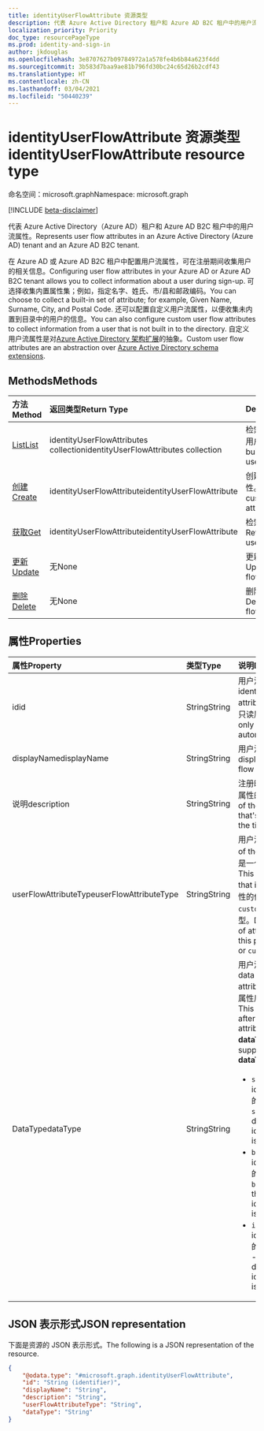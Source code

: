 ```yaml
---
title: identityUserFlowAttribute 资源类型
description: 代表 Azure Active Directory 租户和 Azure AD B2C 租户中的用户流属性。
localization_priority: Priority
doc_type: resourcePageType
ms.prod: identity-and-sign-in
author: jkdouglas
ms.openlocfilehash: 3e8707627b09784972a1a578fe4b6b84a623f4dd
ms.sourcegitcommit: 3b583d7baa9ae81b796fd30bc24c65d26b2cdf43
ms.translationtype: HT
ms.contentlocale: zh-CN
ms.lasthandoff: 03/04/2021
ms.locfileid: "50440239"
---
```

# <a name="identityuserflowattribute-resource-type"></a><span data-ttu-id="f212a-103">identityUserFlowAttribute 资源类型</span><span class="sxs-lookup"><span data-stu-id="f212a-103">identityUserFlowAttribute resource type</span></span>

<span data-ttu-id="f212a-104">命名空间：microsoft.graph</span><span class="sxs-lookup"><span data-stu-id="f212a-104">Namespace: microsoft.graph</span></span>

[!INCLUDE [beta-disclaimer](../../includes/beta-disclaimer.md)]

<span data-ttu-id="f212a-105">代表 Azure Active Directory（Azure AD）租户和 Azure AD B2C 租户中的用户流属性。</span><span class="sxs-lookup"><span data-stu-id="f212a-105">Represents user flow attributes in an Azure Active Directory (Azure AD) tenant and an Azure AD B2C tenant.</span></span>

<span data-ttu-id="f212a-106">在 Azure AD 或 Azure AD B2C 租户中配置用户流属性，可在注册期间收集用户的相关信息。</span><span class="sxs-lookup"><span data-stu-id="f212a-106">Configuring user flow attributes in your Azure AD or Azure AD B2C tenant allows you to collect information about a user during sign-up.</span></span> <span data-ttu-id="f212a-107">可选择收集内置属性集；例如，指定名字、姓氏、市/县和邮政编码。</span><span class="sxs-lookup"><span data-stu-id="f212a-107">You can choose to collect a built-in set of attribute; for example, Given Name, Surname, City, and Postal Code.</span></span> <span data-ttu-id="f212a-108">还可以配置自定义用户流属性，以便收集未内置到目录中的用户的信息。</span><span class="sxs-lookup"><span data-stu-id="f212a-108">You can also configure custom user flow attributes to collect information from a user that is not built in to the directory.</span></span> <span data-ttu-id="f212a-109">自定义用户流属性是对[Azure Active Directory 架构扩展](/azure/active-directory/develop/active-directory-schema-extensions)的抽象。</span><span class="sxs-lookup"><span data-stu-id="f212a-109">Custom user flow attributes are an abstraction over [Azure Active Directory schema extensions](/azure/active-directory/develop/active-directory-schema-extensions).</span></span>

## <a name="methods"></a><span data-ttu-id="f212a-110">Methods</span><span class="sxs-lookup"><span data-stu-id="f212a-110">Methods</span></span>

| <span data-ttu-id="f212a-111">方法</span><span class="sxs-lookup"><span data-stu-id="f212a-111">Method</span></span>       | <span data-ttu-id="f212a-112">返回类型</span><span class="sxs-lookup"><span data-stu-id="f212a-112">Return Type</span></span>  |<span data-ttu-id="f212a-113">Description</span><span class="sxs-lookup"><span data-stu-id="f212a-113">Description</span></span>|
|:---------------|:--------|:----------|
|[<span data-ttu-id="f212a-114">List</span><span class="sxs-lookup"><span data-stu-id="f212a-114">List</span></span>](../api/identityuserflowattribute-list.md)|<span data-ttu-id="f212a-115">identityUserFlowAttributes collection</span><span class="sxs-lookup"><span data-stu-id="f212a-115">identityUserFlowAttributes collection</span></span>|<span data-ttu-id="f212a-116">检索所有内置和自定义的用户流属性。</span><span class="sxs-lookup"><span data-stu-id="f212a-116">Retrieve all built-in and custom user flow attributes.</span></span>|
|[<span data-ttu-id="f212a-117">创建</span><span class="sxs-lookup"><span data-stu-id="f212a-117">Create</span></span>](../api/identityuserflowattribute-post.md)|<span data-ttu-id="f212a-118">identityUserFlowAttribute</span><span class="sxs-lookup"><span data-stu-id="f212a-118">identityUserFlowAttribute</span></span>|<span data-ttu-id="f212a-119">创建新的自定义用户流属性。</span><span class="sxs-lookup"><span data-stu-id="f212a-119">Create a new custom user flow attribute.</span></span>|
|[<span data-ttu-id="f212a-120">获取</span><span class="sxs-lookup"><span data-stu-id="f212a-120">Get</span></span>](../api/identityuserflowattribute-get.md) |<span data-ttu-id="f212a-121">identityUserFlowAttribute</span><span class="sxs-lookup"><span data-stu-id="f212a-121">identityUserFlowAttribute</span></span>|<span data-ttu-id="f212a-122">检索用户流属性的属性。</span><span class="sxs-lookup"><span data-stu-id="f212a-122">Retrieve properties of a user flow attribute.</span></span>|
|[<span data-ttu-id="f212a-123">更新</span><span class="sxs-lookup"><span data-stu-id="f212a-123">Update</span></span>](../api/identityuserflowattribute-update.md)|<span data-ttu-id="f212a-124">无</span><span class="sxs-lookup"><span data-stu-id="f212a-124">None</span></span>|<span data-ttu-id="f212a-125">更新自定义用户流属性。</span><span class="sxs-lookup"><span data-stu-id="f212a-125">Update a custom user flow attribute.</span></span>|
|[<span data-ttu-id="f212a-126">删除</span><span class="sxs-lookup"><span data-stu-id="f212a-126">Delete</span></span>](../api/identityuserflowattribute-delete.md)|<span data-ttu-id="f212a-127">无</span><span class="sxs-lookup"><span data-stu-id="f212a-127">None</span></span>|<span data-ttu-id="f212a-128">删除自定义用户流属性。</span><span class="sxs-lookup"><span data-stu-id="f212a-128">Delete a custom user flow attribute.</span></span>|

## <a name="properties"></a><span data-ttu-id="f212a-129">属性</span><span class="sxs-lookup"><span data-stu-id="f212a-129">Properties</span></span>

|<span data-ttu-id="f212a-130">属性</span><span class="sxs-lookup"><span data-stu-id="f212a-130">Property</span></span>|<span data-ttu-id="f212a-131">类型</span><span class="sxs-lookup"><span data-stu-id="f212a-131">Type</span></span>|<span data-ttu-id="f212a-132">说明</span><span class="sxs-lookup"><span data-stu-id="f212a-132">Description</span></span>|
|:---------------|:--------|:----------|
|<span data-ttu-id="f212a-133">id</span><span class="sxs-lookup"><span data-stu-id="f212a-133">id</span></span>|<span data-ttu-id="f212a-134">String</span><span class="sxs-lookup"><span data-stu-id="f212a-134">String</span></span>|<span data-ttu-id="f212a-135">用户流属性的标识符。</span><span class="sxs-lookup"><span data-stu-id="f212a-135">The identifier of the user flow attribute.</span></span> <span data-ttu-id="f212a-136">这是一个自动创建的只读属性。</span><span class="sxs-lookup"><span data-stu-id="f212a-136">This is a read-only attribute that is automatically created.</span></span>|
|<span data-ttu-id="f212a-137">displayName</span><span class="sxs-lookup"><span data-stu-id="f212a-137">displayName</span></span>|<span data-ttu-id="f212a-138">String</span><span class="sxs-lookup"><span data-stu-id="f212a-138">String</span></span>|<span data-ttu-id="f212a-139">用户流属性的显示名称。</span><span class="sxs-lookup"><span data-stu-id="f212a-139">The display name of the user flow attribute.</span></span>|
|<span data-ttu-id="f212a-140">说明</span><span class="sxs-lookup"><span data-stu-id="f212a-140">description</span></span>|<span data-ttu-id="f212a-141">String</span><span class="sxs-lookup"><span data-stu-id="f212a-141">String</span></span>|<span data-ttu-id="f212a-142">注册时显示给用户的用户流量属性的描述。</span><span class="sxs-lookup"><span data-stu-id="f212a-142">The description of the user flow attribute that's shown to the user at the time of sign-up.</span></span>|
|<span data-ttu-id="f212a-143">userFlowAttributeType</span><span class="sxs-lookup"><span data-stu-id="f212a-143">userFlowAttributeType</span></span>|<span data-ttu-id="f212a-144">String</span><span class="sxs-lookup"><span data-stu-id="f212a-144">String</span></span>|<span data-ttu-id="f212a-145">用户流属性的类型。</span><span class="sxs-lookup"><span data-stu-id="f212a-145">The type of the user flow attribute.</span></span> <span data-ttu-id="f212a-146">这是一个自动设置的只读属性。</span><span class="sxs-lookup"><span data-stu-id="f212a-146">This is a read-only attribute that is automatically set.</span></span> <span data-ttu-id="f212a-147">此属性的值将是 `builtIn` 或 `custom`，具体取决于属性的类型。</span><span class="sxs-lookup"><span data-stu-id="f212a-147">Depending on the type of attribute, the values for this property will be `builtIn` or `custom`.</span></span>|
|<span data-ttu-id="f212a-148">DataType</span><span class="sxs-lookup"><span data-stu-id="f212a-148">dataType</span></span>|<span data-ttu-id="f212a-149">String</span><span class="sxs-lookup"><span data-stu-id="f212a-149">String</span></span>|<span data-ttu-id="f212a-150">用户流属性的数据类型。</span><span class="sxs-lookup"><span data-stu-id="f212a-150">The data type of the user flow attribute.</span></span> <span data-ttu-id="f212a-151">在创建自定义用户流属性后，不能对此进行修改。</span><span class="sxs-lookup"><span data-stu-id="f212a-151">This cannot be modified after the custom user flow attribute is created.</span></span> <span data-ttu-id="f212a-152">**dataType** 支持的值有：</span><span class="sxs-lookup"><span data-stu-id="f212a-152">The supported values for **dataType** are:</span></span><br/><ul><li><span data-ttu-id="f212a-153">`string` - 表示 identityUserFlowAttribute 的数据类型为字符串。</span><span class="sxs-lookup"><span data-stu-id="f212a-153">`string` - denotes that the dataType for the identityUserFlowAttribute is a string.</span></span> </li><li><span data-ttu-id="f212a-154">`boolean` - 表示 identityUserFlowAttribute 的数据类型为Boolean。</span><span class="sxs-lookup"><span data-stu-id="f212a-154">`boolean` - denotes that the dataType for the identityUserFlowAttribute is a Boolean.</span></span></li><li><span data-ttu-id="f212a-155">`int64` - 表示 identityUserFlowAttribute 的数据类型为整数。</span><span class="sxs-lookup"><span data-stu-id="f212a-155">`int64` - denotes that the dataType for the identityUserFlowAttribute is an integer.</span></span></li></ul>|

## <a name="json-representation"></a><span data-ttu-id="f212a-156">JSON 表示形式</span><span class="sxs-lookup"><span data-stu-id="f212a-156">JSON representation</span></span>

<span data-ttu-id="f212a-157">下面是资源的 JSON 表示形式。</span><span class="sxs-lookup"><span data-stu-id="f212a-157">The following is a JSON representation of the resource.</span></span>

<!-- {
  "blockType": "resource",
  "@odata.type": "microsoft.graph.identityUserFlowAttribute"
} -->

```json
{
    "@odata.type": "#microsoft.graph.identityUserFlowAttribute",
    "id": "String (identifier)",
    "displayName": "String",
    "description": "String",
    "userFlowAttributeType": "String",
    "dataType": "String"
}
```
